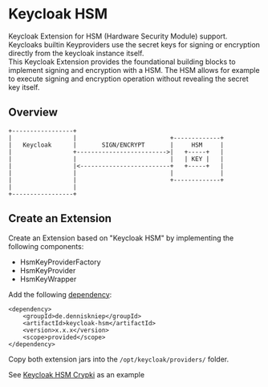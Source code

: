 # Keycloak HSM 
Keycloak Extension for HSM (Hardware Security Module) support. 
Keycloaks builtin Keyproviders use the secret keys for signing or encryption directly from the keycloak instance itself.  
This Keycloak Extension provides the foundational building blocks to implement signing and encryption with a HSM.
The HSM allows for example to execute signing and encryption operation without revealing the secret key itself.

## Overview
```
+-----------------+
|                 |                          +-------------+
|   Keycloak      |       SIGN/ENCRYPT       |     HSM     |
|                 +------------------------->|   +-----+   |
|                 |                          |   | KEY |   |
|                 |<-------------------------+   +-----+   |
|                 |                          |             |
|                 |                          +-------------+
|                 |
+-----------------+
```

## Create an Extension
Create an Extension based on "Keycloak HSM" by implementing the following components:
* HsmKeyProviderFactory
* HsmKeyProvider
* HsmKeyWrapper

Add the following [dependency](https://central.sonatype.com/artifact/de.denniskniep/keycloak-hsm):
```
<dependency>
    <groupId>de.denniskniep</groupId>
    <artifactId>keycloak-hsm</artifactId>
    <version>x.x.x</version>
    <scope>provided</scope>
</dependency>
```

Copy both extension jars into the `/opt/keycloak/providers/` folder.

See [Keycloak HSM Crypki](https://github.com/denniskniep/keycloak-hsm-crypki) as an example

